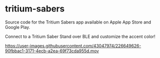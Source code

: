 # tritium-sabers

Source code for the Tritium Sabers app available on Apple App Store and Google Play.

Connect to a Tritium Saber Stand over BLE and customize the accent color!

https://user-images.githubusercontent.com/43047974/226649626-90fbbac1-3171-4ecb-a2ea-69f73cda955d.mov

